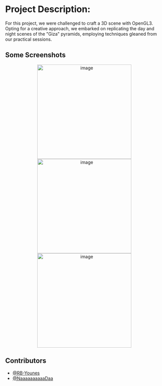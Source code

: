 # Project Description:

For this project, we were challenged to craft a 3D scene with OpenGL3. Opting for a creative approach, we embarked on replicating the day and night scenes of the "Giza" pyramids, employing techniques gleaned from our practical sessions.

## Some Screenshots


<p align="center">
  <img src="https://github.com/RB-Younes/3D-scene-creation-OpenGL3-/assets/108153787/51d182d0-117c-4446-a2e0-ae563d5365c9" alt="image" width="300">
  <img src="https://github.com/RB-Younes/3D-scene-creation-OpenGL3-/assets/108153787/847ffe2d-5108-467b-8f92-c7f1fdca9eda" alt="image" width="300">
  <img src="https://github.com/RB-Younes/3D-scene-creation-OpenGL3-/assets/108153787/92b5ea8e-99e9-4ab3-a451-f9ef79e1bc0d" alt="image" width="300">
</p>

## Contributors

- [@RB-Younes](https://github.com/RB-Younes)
- [@NaaaaaaaaaaDaa](https://github.com/NaaaaaaaaaaDaa)
